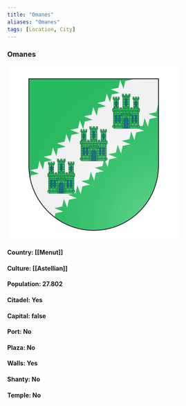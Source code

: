 ```yaml
---
title: "Omanes"
aliases: "Omanes"
tags: [Location, City]
---
```

### Omanes
![](attachment/2c5875e1831df74f37cf62fdc8bd9416.svg)

#### Country: [[Menut]]

#### Culture: [[Astellian]]

#### Population: 27.802

#### Citadel: Yes

#### Capital: false

#### Port: No

#### Plaza: No

#### Walls: Yes

#### Shanty: No

#### Temple: No

